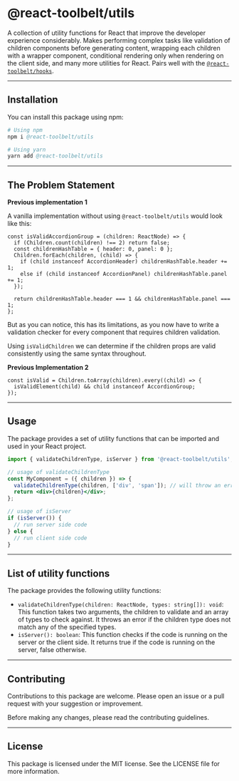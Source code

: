 # @react-toolbelt/utils

A collection of utility functions for React that improve the developer
experience considerably. Makes performing complex tasks like validation of
children components before generating content, wrapping each children with a
wrapper component, conditional rendering only when rendering on the client side,
and many more utilities for React. Pairs well with the
[`@react-toolbelt/hooks`](https://www.github.com/jayantasamaddar/react-toolbelt/tree/main/src/react-toolbelt-hooks).

---

## Installation

You can install this package using npm:

```s
# Using npm
npm i @react-toolbelt/utils

# Using yarn
yarn add @react-toolbelt/utils
```

---

## The Problem Statement

**Previous implementation 1**

A vanilla implementation without using `@react-toolbelt/utils` would look like
this:

```tsx
const isValidAccordionGroup = (children: ReactNode) => {
  if (Children.count(children) !== 2) return false;
  const childrenHashTable = { header: 0, panel: 0 };
  Children.forEach(children, (child) => {
    if (child instanceof AccordionHeader) childrenHashTable.header += 1;
    else if (child instanceof AccordionPanel) childrenHashTable.panel += 1;
  });

  return childrenHashTable.header === 1 && childrenHashTable.panel === 1;
};
```

But as you can notice, this has its limitations, as you now have to write a
validation checker for every component that requires children validation.

Using `isValidChildren` we can determine if the children props are valid
consistently using the same syntax throughout.

**Previous Implementation 2**

```tsx
const isValid = Children.toArray(children).every((child) => {
  isValidElement(child) && child instanceof AccordionGroup;
});
```

---

## Usage

The package provides a set of utility functions that can be imported and used in
your React project.

```jsx
import { validateChildrenType, isServer } from '@react-toolbelt/utils';

// usage of validateChildrenType
const MyComponent = ({ children }) => {
  validateChildrenType(children, ['div', 'span']); // will throw an error if children is not a div or span
  return <div>{children}</div>;
};

// usage of isServer
if (isServer()) {
  // run server side code
} else {
  // run client side code
}
```

---

## List of utility functions

The package provides the following utility functions:

- `validateChildrenType(children: ReactNode, types: string[]): void`: This
  function takes two arguments, the children to validate and an array of types
  to check against. It throws an error if the children type does not match any
  of the specified types.
- `isServer(): boolean`: This function checks if the code is running on the
  server or the client side. It returns true if the code is running on the
  server, false otherwise.

---

## Contributing

Contributions to this package are welcome. Please open an issue or a pull
request with your suggestion or improvement.

Before making any changes, please read the contributing guidelines.

---

## License

This package is licensed under the MIT license. See the LICENSE file for more
information.
